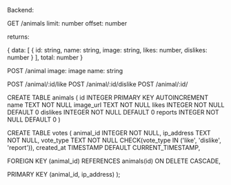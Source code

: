 Backend:

GET /animals
limit: number
offset: number

returns:

{
data: [
{ id: string, name: string, image: string, likes: number, dislikes: number }
],
total: number
}

POST /animal
image: image
name: string

POST /animal/:id/like
POST /animal/:id/dislike
POST /animal/:id/

CREATE TABLE animals (
id INTEGER PRIMARY KEY AUTOINCREMENT
name TEXT NOT NULL
image_url TEXT NOT NULL
likes INTEGER NOT NULL DEFAULT 0
dislikes INTEGER NOT NULL DEFAULT 0
reports INTEGER NOT NULL DEFAULT 0
)

CREATE TABLE votes (
animal_id INTEGER NOT NULL,
ip_address TEXT NOT NULL,
vote_type TEXT NOT NULL CHECK(vote_type IN ('like', 'dislike', 'report')),
created_at TIMESTAMP DEFAULT CURRENT_TIMESTAMP,

FOREIGN KEY (animal_id) REFERENCES animals(id) ON DELETE CASCADE,

PRIMARY KEY (animal_id, ip_address)
);
